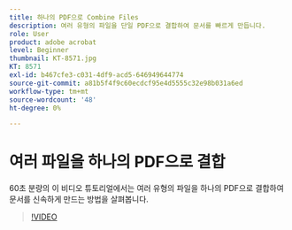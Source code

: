 ```yaml
---
title: 하나의 PDF으로 Combine Files
description: 여러 유형의 파일을 단일 PDF으로 결합하여 문서를 빠르게 만듭니다.
role: User
product: adobe acrobat
level: Beginner
thumbnail: KT-8571.jpg
KT: 8571
exl-id: b467cfe3-c031-4df9-acd5-646949644774
source-git-commit: a81b5f4f9c60ecdcf95e4d5555c32e98b031a6ed
workflow-type: tm+mt
source-wordcount: '48'
ht-degree: 0%

---
```


# 여러 파일을 하나의 PDF으로 결합

60초 분량의 이 비디오 튜토리얼에서는 여러 유형의 파일을 하나의 PDF으로 결합하여 문서를 신속하게 만드는 방법을 살펴봅니다.

>[!VIDEO](https://video.tv.adobe.com/v/336361?hidetitle=true)
